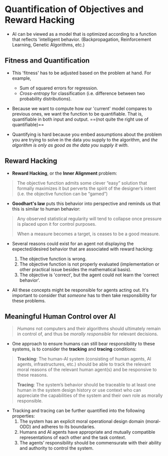 # Quantification of Objectives and Reward Hacking

- AI can be viewed as a model that is optimized according to a function that
  reflects 'intelligent behavior. (Backpropagation, Reinforcement Learning,
  Genetic Algorithms, etc.)

## Fitness and Quantification

- This 'fitness' has to be adjusted based on the problem at hand. For example,
  - Sum of squared errors for regression.
  - _Cross-entropy_ for classification (i.e. difference between two probability
    distributions).

- Because we want to compute how our 'current' model compares to previous ones,
  we want the function to be quantifiable. That is, quantifiable in both input
  and output. ==(not quite the right use of quantifiable)==

- Quantifying is hard because you embed assumptions about the problem you are
  trying to solve in the data you supply to the algorithm, and _the algorithm is
  only as good as the data you supply it with_.

## Reward Hacking

- **Reward Hacking**, or the **Inner Alignment** problem:

> The objective function admits some clever “easy” solution that formally
> maximizes it but perverts the spirit of the designer’s intent (i.e. the
> objective function can be “gamed”)

- **Goodhart's law** puts this behavior into perspective and reminds us that
  this is similar to human behavior:

> Any observed statistical regularity will tend to collapse once pressure is
> placed upon it for control purposes.
>
> When a measure becomes a target, is ceases to be a good measure.

- Several reasons could exist for an agent not displaying the expected/desired
  behavior that are associated with reward hacking:

  1. The objective function is wrong.
  2. The objective function is not properly evaluated (implementation or other
     practical issue besides the mathematical basis).
  3. The objective is 'correct', but the agent could not learn the 'correct
     behavior'.

- All these concepts might be responsible for agents acting out. It's important
  to consider that _someone_ has to then take responsibility for these problems.

## Meaningful Human Control over AI

> _Humans_ not computers and their algorithms should ultimately remain in
> control of, and thus be _morally responsible_ for relevant decisions.

- One approach to ensure humans can still bear responsibility to these systems,
  is to consider the **tracking** and **tracing** conditions:

> **Tracking**: The human-AI system (consisting of human agents, AI agents,
> infrastructures, etc.) should be able to track the relevant moral reasons of
> the relevant human agent(s) and be responsive to these reasons.
>
> **Tracing**: The system’s behavior should be traceable to at least one human in the
> system design history or use context who can appreciate the capabilities
> of the system and their own role as morally responsible.

- Tracking and tracing can be further quantified into the following properties:
  1. The system has an explicit moral operational design domain (moral-ODD) and
     adheres to its boundaries.
  2. Humans and AI agents have appropriate and mutually compatible
     representations of each other and the task context.
  3. The agents’ responsibility should be commensurate with their ability and
     authority to control the system.

